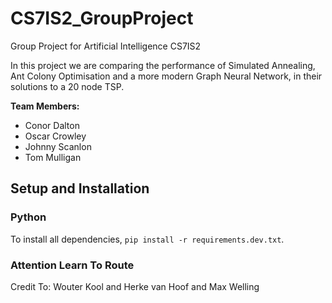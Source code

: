 # CS7IS2_GroupProject
Group Project for Artificial Intelligence CS7IS2

In this project we are comparing the performance of Simulated Annealing, Ant Colony Optimisation and a more modern Graph Neural Network, in their solutions to a 20 node TSP.

**Team Members:**
- Conor Dalton
- Oscar Crowley
- Johnny Scanlon
- Tom Mulligan

## Setup and Installation

### Python

To install all dependencies, `pip install -r requirements.dev.txt`.

### Attention Learn To Route
Credit To: Wouter Kool and Herke van Hoof and Max Welling
